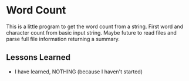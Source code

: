 # Word Count

This is a little program to get the word count from a string. First word and character count from basic input string. Maybe future to read files and parse full file information returning a summary.

## Lessons Learned

- I have learned, NOTHING (because I haven't started)
